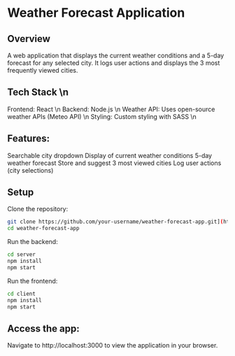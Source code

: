 # Weather Forecast Application

## Overview
A web application that displays the current weather conditions and a 5-day forecast for any selected city. It logs user actions and displays the 3 most frequently viewed cities.

## Tech Stack  \n
Frontend: React  \n
Backend: Node.js  \n
Weather API: Uses open-source weather APIs (Meteo API)  \n
Styling: Custom styling with SASS  \n

## Features:
Searchable city dropdown
Display of current weather conditions
5-day weather forecast
Store and suggest 3 most viewed cities
Log user actions (city selections)

## Setup

Clone the repository:
```bash
git clone https://github.com/your-username/weather-forecast-app.git](https://github.com/danieliuspdb/Weather-App
cd weather-forecast-app
```
Run the backend:
```bash
cd server
npm install
npm start
```
Run the frontend:
```bash
cd client
npm install
npm start
```
## Access the app: 
Navigate to http://localhost:3000 to view the application in your browser.
